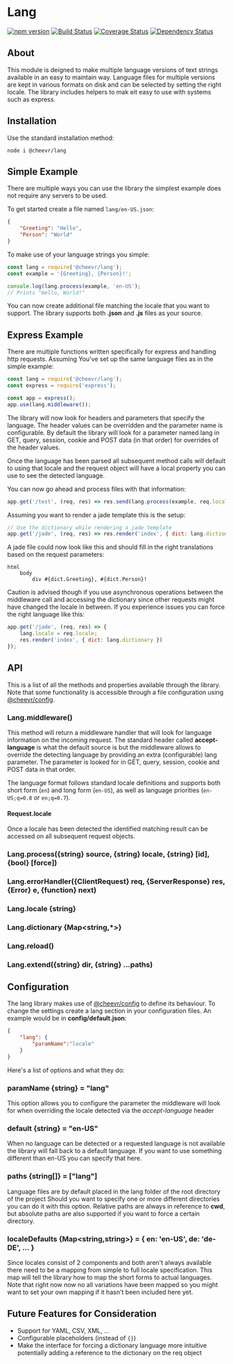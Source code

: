 # Lang
[![npm version](https://badge.fury.io/js/%40cheevr%2Flang.svg)](https://badge.fury.io/js/%40cheevr%2Flang)
[![Build Status](https://travis-ci.org/Cheevr/Lang.svg?branch=master)](https://travis-ci.org/Cheevr/Lang)
[![Coverage Status](https://coveralls.io/repos/Cheevr/Lang/badge.svg?branch=master&service=github)](https://coveralls.io/github/Cheevr/Lang?branch=master)
[![Dependency Status](https://david-dm.org/Cheevr/Lang.svg)](https://david-dm.org/Cheevr/Lang)


## About

This module is deigned to make multiple language versions of text strings available in an easy
to maintain way. Language files for multiple versions are kept in various formats on disk and
can be selected by setting the right locale. The library includes helpers to mak eit easy to
use with systems such as express.


## Installation

Use the standard installation method:

```Shell
node i @cheevr/lang
```


## Simple Example

There are multiple ways you can use the library the simplest example does not require any servers
to be used.

To get started create a file named ```lang/en-US.json```:

```JSON
{
    "Greeting": "Hello",
    "Person": "World"
}
```

To make use of your language strings you simple:

```JavaScript
const lang = require('@cheevr/lang');
const example = '{Greeting}, {Person}!';

console.log(lang.process(example, 'en-US');
// Prints "Hello, World!"
```

You can now create additional file matching the locale that you want to support. The library supports
both **.json** and **.js** files as your source.


## Express Example

There are multiple functions written specifically for express and handling http requests. Assuming
You've set up the same language files as in the simple example:

```JavaScript
const lang = require('@cheevr/lang');
const express = require('express');

const app = express();
app.use(lang.middleware());
```

The library will now look for headers and parameters that specify the language. The header values
can be overridden and the parameter name is configurable. By default the library will look for a
parameter named lang in GET, query, session, cookie and POST data (in that order) for overrides
of the header values.

Once the language has been parsed all subsequent method calls will default to using that locale and
the request object will have a local property you can use to see the detected language.

You can now go ahead and process files with that information:

```JavaScript
app.get('/test', (req, res) => res.send(lang.process(example, req.locale)));
```

Assuming you want to render a jade template this is the setup:

```JavaScript
// Use the dictionary while rendering a jade template
app.get('/jade', (req, res) => res.render('index', { dict: lang.dictionary }) );
```

A jade file could now look like this and should fill in the right translations based on the
request parameters:

```Jade
html
    body
        div #{dict.Greeting}, #{dict.Person}!
```

Caution is advised though if you use asynchronous operations between the middleware call and accessing
the dictionary since other requests might have changed the locale in between. If you experience issues
you can force the right language like this:

```JavaScript
app.get('/jade', (req, res) => {
    lang.locale = req.locale;
    res.render('index', { dict: lang.dictionary })
});
```


## API

This is a list of all the methods and properties available through the library. Note that
some functionality is accessible through a file configuration using
[@cheevr/config](https://github.com/cheevr/config).

### Lang.middleware()
This method will return a middleware handler that will look for language information on the
incoming request. The standard header called **accept-language** is what the default source is
but the middleware allows to override the detecting language by providing an extra (configurable)
lang parameter. The parameter is looked for in GET, query, session, cookie and POST data in that
order.

The language format follows standard locale definitions and supports both short form (```en```) and
long form (```en-US```), as well as language priorities (```en-US;q=0.8``` or ```en;q=0.7```).

#### Request.locale

Once a locale has been detected the identified matching result can be accessed on all subsequent
request objects.

### Lang.process({string} source, {string} locale, {string} [id], {bool} [force])




### Lang.errorHandler({ClientRequest} req, {ServerResponse} res, {Error} e, {function} next)




### Lang.locale {string}




### Lang.dictionary {Map<string,*>}




### Lang.reload()




### Lang.extend({string} dir, {string} ...paths)



## Configuration

The lang library makes use of [@cheevr/config](https://github.com/cheevr/config) to define
its behaviour. To change the settings create a lang section in your configuration files. An
example would be in **config/default.json**:

```JSON
{
    "lang": {
        "paramName":"locale"
    }
}
```

Here's a list of options and what they do:

### paramName {string} = "lang"

This option allows you to configure the parameter the middleware will look for when overriding
the locale detected via the _accept-language_ header

### default {string} = "en-US"

When no language can be detected or a requested language is not available the library will
fall back to a default language. If you want to use something different than en-US you can
specify that here.

### paths {string[]} = ["lang"]

Language files are by default placed in the lang folder of the root directory of the project
Should you want to specify one or more different directories you can do it with this option.
Relative paths are always in reference to **cwd**, but absolute paths are also supported if
you want to force a certain directory.

### localeDefaults {Map<string,string>} = { en: 'en-US', de: 'de-DE', ... }

Since locales consist of 2 components and both aren't always available there need to be a
mapping from simple to full locale specification. This map will tell the library how to map
the short forms to actual languages.
Note that right now now no all variations have been mapped so you might want to set your own
mapping if it hasn't been included here yet.


## Future Features for Consideration

* Support for YAML, CSV, XML, ...
* Configurable placeholders (instead of ```{}```)
* Make the interface for forcing a dictionary language more intuitive
  potentially adding a reference to the dictionary on the req object

